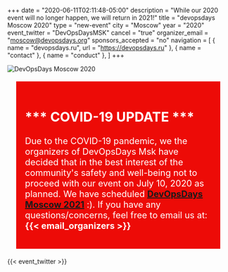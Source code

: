 +++
date = "2020-06-11T02:11:48-05:00"
description = "While our 2020 event will no longer happen, we will return in 2021!"
title = "devopsdays Moscow 2020"
type = "new-event"
city = "Moscow"
year = "2020"
event_twitter = "DevOpsDaysMSK"
cancel = "true"
organizer_email = "moscow@devopsdays.org"
sponsors_accepted = "no"
navigation = [
    { name = "devopsdays.ru", url = "https://devopsdays.ru" },
    { name = "contact" },
    { name = "conduct" },
]
+++
<div class = "row">
  <div class="col-md-4">
    <img alt="DevOpsDays Moscow 2020" src="/events/2020/moscow/logo.png" class="img-fluid">
  </div>

  <div class="col-md-7">
    <div class = "row" style="background: #ed0b07; color: #ffffff; padding: 20px; margin: 20px; font-size: 20px">
        <h2>*** COVID-19 UPDATE ***</h2>
        <p>Due to the COVID-19 pandemic, we the organizers of DevOpsDays Msk have decided that in the best interest of the community's safety and well-being not to proceed with our event on July 10, 2020 as planned. We have scheduled <strong><a href="/events/2021-moscow/">DevOpsDays Moscow 2021</a></strong> :). If you have any questions/concerns, feel free to email us at: <strong> {{< email_organizers >}}</strong></p>
    </div>
  </div>
</div>

{{< event_twitter >}}
